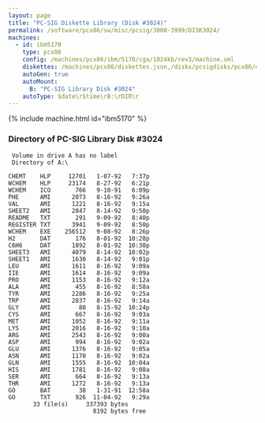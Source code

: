 ```yaml
---
layout: page
title: "PC-SIG Diskette Library (Disk #3024)"
permalink: /software/pcx86/sw/misc/pcsig/3000-3999/DISK3024/
machines:
  - id: ibm5170
    type: pcx86
    config: /machines/pcx86/ibm/5170/cga/1024kb/rev3/machine.xml
    diskettes: /machines/pcx86/diskettes.json,/disks/pcsigdisks/pcx86/diskettes.json
    autoGen: true
    autoMount:
      B: "PC-SIG Library Disk #3024"
    autoType: $date\r$time\rB:\rDIR\r
---
```


{% include machine.html id="ibm5170" %}

### Directory of PC-SIG Library Disk #3024

     Volume in drive A has no label
     Directory of A:\

    CHEMT    HLP     12701   1-07-92   7:37p
    WCHEM    HLP     23174   8-27-92   6:21p
    WCHEM    ICO       766   9-10-91   6:09p
    PHE      AMI      2073   8-16-92   9:26a
    VAL      AMI      1221   8-16-92   9:15a
    SHEET2   AMI      2847   8-14-92   9:50p
    README   TXT       291   9-09-92   8:40p
    REGISTER TXT      3941   9-09-92   8:50p
    WCHEM    EXE    256512   9-08-92   8:26p
    H2       DAT       176   8-01-92  10:28p
    C6H6     DAT      1892   8-01-92  10:30p
    SHEET3   AMI      4079   8-14-92  10:02p
    SHEET1   AMI      1630   8-14-92   9:01p
    LEU      AMI      1611   8-16-92   9:09a
    IIE      AMI      1614   8-16-92   9:09a
    PRO      AMI      1153   8-16-92   9:12a
    ALA      AMI       455   8-16-92   8:58a
    TYR      AMI      2286   8-16-92   9:25a
    TRP      AMI      2837   8-16-92   9:14a
    GLY      AMI        80   8-15-92  10:24p
    CYS      AMI       667   8-16-92   9:03a
    MET      AMI      1052   8-16-92   9:11a
    LYS      AMI      2016   8-16-92   9:10a
    ARG      AMI      2543   8-16-92   9:00a
    ASP      AMI       994   8-16-92   9:02a
    GLU      AMI      1376   8-16-92   9:05a
    ASN      AMI      1170   8-16-92   9:02a
    GLN      AMI      1555   8-16-92  10:04a
    HIS      AMI      1781   8-16-92   9:08a
    SER      AMI       664   8-16-92   9:13a
    THR      AMI      1272   8-16-92   9:13a
    GO       BAT        38   1-31-91  12:58a
    GO       TXT       926  11-04-92   9:29a
           33 file(s)     337393 bytes
                            8192 bytes free
